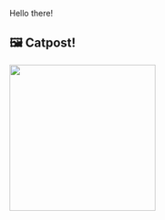 Hello there!



## 🖼️ Catpost!

<sub>
    <img src="https://cdn2.thecatapi.com/images/2B3n7I5u2.jpg" height="256">
</sub>


